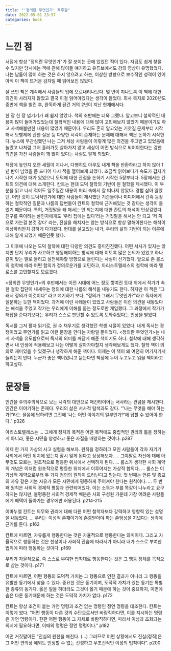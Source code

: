 ```yaml
---
title: "'정의란 무엇인가' 독후감"
date: 2022-05-01 23:57
categories: book
---
```


# 느낀 점

서점에 항상 "정의란 무엇인가"가 잘 보이는 곳에 있었던 적이 있다. 지금도 쉽게 찾을 수 있지만 당시에는 책에 관해 많이들 얘기하고 유튜브에서도 강의 영상이 유명했었다. 나는 남들이 많이 하는 것은 하지 않으려고 하는, 이상한 방향으로 보수적인 성격이 있어 아직 이 책이 뜨거운 감자일 때 읽어보진 않았다.


잘 쓰인 책은 계속해서 사람들의 입에 오르내리나보다. 몇 년이 지나도록 이 책에 대한 의견이 사라지지 않았고 결국 이걸 읽어야겠다는 생각이 들었다. 회사 복지로 2020년도 중반에 책을 빌린 후, 완독하게 된건 거의 2년이 지난 현재에서다.


한 장 한 장 넘기기가 꽤 쉽지 않았다. 책의 초반에는 더욱 그랬다. 알고보니 철학적인 내용이 많이 들어가있었는데 철학적인 내용에 대해 많이 고민해보지 않았기 때문이기도 하고 사색해볼만한 내용이 많았기 때문이다. 우리도 흔히 알고있는 기찻길 문제부터 시작해서 모병제에 관한 질문 등 다양한 시각이 존재하는 문제에 대해서 책은 논하기 시작한다. 뉴스에 무관심했던 나는 그저 세상 사람들이 이렇게 많은 의견을 주고받고 있었음에 놀랐고 나처럼 그저 흘러가듯 살아가지 않고 세상이 어떤 방식으로 되어야한다는 강한 의견을 가진 사람들이 꽤 많이 있다는 사실도 알게 되었다.


책장에 놓인지 오랜 세월이 지나서, 다행히도 아무도 내게 책을 반환하라고 하지 않아 1년 반이 넘었을 쯤 드디어 다시 책을 열어보게 되었다. 조금씩 읽어보다가 속도가 갑자기 나기 시작한 때가 있었으니 도덕에 대한 관점을 논하기 시작한 5장부터다. 5장에서는 칸트의 의견에 대해 소개한다. 칸트는 현대 도덕 철학의 기반이 된 철학을 제시했다. 이 부분을 읽고 나서 적어도 일주일간 내용이 머리 속에서 잘 떠나지 않았다. 경험 삼아 알았던, 어떤 것이 도덕적인가에 대한 사람들이 제시했던 기준들이나 미디어에서 간혹 등장하는 철학적인 질문과 나름의 답변들이 칸트의 철학에 근거해있는 것 같다는 생각이 들었기 때문이다. 특히, 거짓말을 왜 해서는 안 되는지에 대한 칸트의 해석이 인상깊었다. 친구를 죽이려는 살인자에게도 ‘우리 집에는 없다’라는 거짓말을 해서는 안 되고 ‘저 쪽으로 가는걸 본것 같다’ 라는, 진실을 해치지는 않는 방식으로 항상 말해야한다는 해석이 이상하리만치 강하게 다가왔다. 현대를 살고있는 내가, 우리의 삶의 기반이 되는 이론에 대해 알게 되었기 때문인듯 했다.


그 이후에 나오는 도덕 철학에 대한 다양한 의견도 흥미진진했다. 어떤 서사가 있지는 않지만 단지 우리가 사고하고 행동해야하는 방식에 대해 이토록 많은 논의가 있었고 하나같이 맞는 말로 들리고 실천해야할 방향으로 들린다는 사실이 신기했다. 앞으로 존 롤스의 철학에 따라 어떤 합의가 정의로운가를 고민하고, 아리스토텔레스의 철학에 따라 텔로스를 고민할지도 모르겠다.


<정의란 무엇인가>의 후반에서는 이전 시대에 어느 정도 쌓여진 토대 위에서 작가가 속한 철학 집단이 내세우는 정의에 대한 나름의 해석을 내놓기도 한다. 하지만 이 책은 “그래서 정의가 이것이다” 라고 얘기하기 보다, “정의가 그래서 무엇인가?”라고 독자에게 질문하는 듯한 책이었다. 과거에 이런 사례들이 있었고 사람들은 이런 의견을 내놓았다는 해석을 주었고 작가는 우리에게 이해를 돕는 정도로만 개입했다. 그 과정에서 작가가 해답을 준다기보다는 우리가 스스로 판단할 수 있도록 도와주었다는 인상을 받았다.


독서를 그저 활자 읽기로, 권 수 채우기로 생각했던 학생 시절이 있었다. 내게 독서는 경쟁이었고 무언가를 읽고 이런 문장을 안다는 자랑일 뿐이었다. <정의란 무엇인가>는 내게 사색을 유도함으로써 독서의 의미를 깨닫게 해준 책이기도 하다. 철학에 대해 생각하면서 내 인생에 적용해보고 나는 어떻게 살아가야할지 생각해보게도 했다. 철학 책이 의외로 재미있을 수 있겠구나 생각하게 해준 책이다. 이제는 이 책이 왜 여전히 여기저기서 들리는지 안다. 누군가 좋은 책이었냐고 묻는다면 책장에 두어 두고두고 읽을 책이라고 하고싶다.


# 문장들

인간을 주의주의적으로 보는 시각의 대안으로 매킨타이어는 서사라는 관념을 제시한다. 인간은 이야기하는 존재다. 우리의 삶은 서사적 탐색과도 같다. “’나는 무엇을 해야 하는가?’라는 물음에 답하려면 그전에 ‘나는 어떤 이야기의 일부인가?’에 답할 수 있어야 한다.” p326


아리스토텔레스는 ... 그에게 정치의 목적은 어떤 목적에도 중립적인 권리의 틀을 정하는 게 아니라, 좋은 시민을 양성하고 좋은 자질을 배양하는 것이다. p287


이제 한 가지 가상의 사고 실험을 해보자. 원칙을 정하려고 모인 사람들이 각자 자기가 사회에서 어떤 위치에 있는지 잠시 잊게 된다고 상상해보자. ... 그야말로 자신에 대해 아무것도 모르는, 원초적으로 평등한 위치에서 선택하게 된다. ... 롤스가 생각한 사회 계약의 개념은 이처럼 원초적으로 평등한 위치에서 이루어지는 가상적 합의다. ... 롤스는 이 가상적 계약으로부터 두 가지 정의의 원칙이 드러난다고 믿는다. 첫 번째는 언론 및 종교의 자유 같은 기본 자유가 모든 시민에게 평등하게 주어져야 한다는 원칙이다. ... 두 번째 원칙은 사회적 경제적 평등과 관련되어있다. 이는 소득과 부를 똑같이 나누라고 요구하지는 않지만, 불평등한 사회적 경제적 배분은 사회 구성원 가운데 가장 어려운 사람들에게 혜택이 돌아가는 경우에만 허용된다. p214-215


이마누엘 칸트는 의무와 권리에 대해 다른 어떤 철학자보다 강력하고 영향력 있는 설명을 내놓았다. ... 우리는 이성적 존재이기에 존중받아야 하는 존엄성을 지녔다는 생각에 근거를 둔다. p162


칸트에 따르면, 자유롭게 행동한다는 것은 자율적으로 행동한다는 의미이다. 그리고 자율적으로 행동하는 것은 천성이나 사회적 관습에 따라서가 아니라 내가 스스로 부여한 법칙에 따라 행동하는 것이다. p169


우리가 자율적으로, 즉 스스로 부여한 법칙대로 행동한다는 것은 그 행동 장체를 목적으로 삼는 것이다. p171


칸트에 따르면, 어떤 행동의 도덕적 가치는 그 행동으로 인한 결과가 아니라 그 행동을 유발한 동기에서 찾을 수 있다. 중요한 것은 동기이며, 도덕적 가치가 있는 동기는 특별한 종류의 동기다. 옳은 일을 하더라도 그것이 옳기 때문에 하는 것이 중요하지, 이면에 숨은 다른 동기때문에 하는 것은 도덕적 가치가 없다. p172


칸트는 항상 조건이 붙는 가언 명령과 조건 없는 명령인 정언 명령을 대조한다. 칸트는 이렇게 썼다. “어떤 행동이 다른 것의 수단으로서만 바람직하다면, 이를 지시하는 명령은 가언 명령이다. 한편 어떤 행동이 그 자체로 바람직하다면, 따라서 이성과 조화되는 의지에 필요하다면, 이때의 명령은 정언 명령이다.” p182


어떤 거짓말이든 “진실의 원천을 해친다. (...) 그러므로 어떤 상황에서도 진실(정직)은 그 어떤 편의상 예외도 인정할 수 없는 신성하고 무조건적인 이성의 법칙이다”. p200

